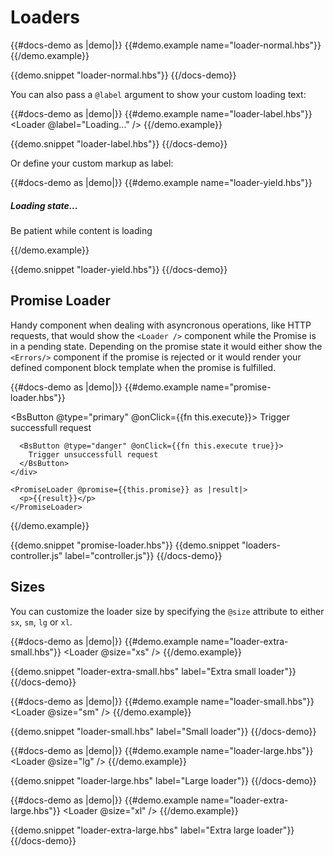 # Loaders

{{#docs-demo as |demo|}}
  {{#demo.example name="loader-normal.hbs"}}
    <Loader />
  {{/demo.example}}

  {{demo.snippet "loader-normal.hbs"}}
{{/docs-demo}}

You can also pass a `@label` argument to show your custom loading text:

{{#docs-demo as |demo|}}
  {{#demo.example name="loader-label.hbs"}}
    <Loader @label="Loading..." />
  {{/demo.example}}

  {{demo.snippet "loader-label.hbs"}}
{{/docs-demo}}

Or define your custom markup as label:

{{#docs-demo as |demo|}}
  {{#demo.example name="loader-yield.hbs"}}
    <Loader>
      <div class="text-center">
        <h5 class="my-1">Loading state...</h5>
        <p class="my-1 text-muted">Be patient while content is loading</p>
      </div>
    </Loader>
  {{/demo.example}}

  {{demo.snippet "loader-yield.hbs"}}
{{/docs-demo}}

## Promise Loader

Handy component when dealing with asyncronous operations, like HTTP requests, that would show the `<Loader />` component while the Promise
is in a pending state. Depending on the promise state it would either show the `<Errors/>` component if the promise is rejected or it would
render your defined component block template when the promise is fulfilled.

{{#docs-demo as |demo|}}
  {{#demo.example name="promise-loader.hbs"}}
    <div class="btn-group mb-3">
      <BsButton @type="primary" @onClick={{fn this.execute}}>
        Trigger successfull request
      </BsButton>

      <BsButton @type="danger" @onClick={{fn this.execute true}}>
        Trigger unsuccessfull request
      </BsButton>
    </div>

    <PromiseLoader @promise={{this.promise}} as |result|>
      <p>{{result}}</p>
    </PromiseLoader>
  {{/demo.example}}

  {{demo.snippet "promise-loader.hbs"}}
  {{demo.snippet "loaders-controller.js" label="controller.js"}}
{{/docs-demo}}

## Sizes

You can customize the loader size by specifying the `@size` attribute to either `sx`, `sm`, `lg` or `xl`.

{{#docs-demo as |demo|}}
  {{#demo.example name="loader-extra-small.hbs"}}
    <Loader @size="xs" />
  {{/demo.example}}

  {{demo.snippet "loader-extra-small.hbs" label="Extra small loader"}}
{{/docs-demo}}

{{#docs-demo as |demo|}}
  {{#demo.example name="loader-small.hbs"}}
    <Loader @size="sm" />
  {{/demo.example}}

  {{demo.snippet "loader-small.hbs" label="Small loader"}}
{{/docs-demo}}

{{#docs-demo as |demo|}}
  {{#demo.example name="loader-large.hbs"}}
    <Loader @size="lg" />
  {{/demo.example}}

  {{demo.snippet "loader-large.hbs" label="Large loader"}}
{{/docs-demo}}

{{#docs-demo as |demo|}}
  {{#demo.example name="loader-extra-large.hbs"}}
    <Loader @size="xl" />
  {{/demo.example}}

  {{demo.snippet "loader-extra-large.hbs" label="Extra large loader"}}
{{/docs-demo}}
